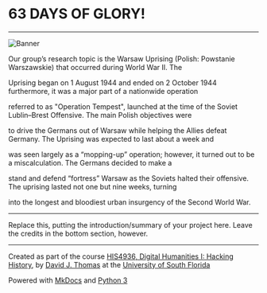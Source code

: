 # 63 DAYS OF GLORY!

---

![Banner](http://www.warsawuprising.com/images/bann.png)

Our group’s research topic is the Warsaw Uprising (Polish: Powstanie Warszawskie) that occurred during World War II. The 

Uprising began on 1 August 1944 and ended on 2 October 1944 furthermore, it was a major part of a nationwide operation 

referred to as "Operation Tempest", launched at the time of the Soviet Lublin–Brest Offensive. The main Polish objectives were 

to drive the Germans out of Warsaw while helping the Allies defeat Germany. The Uprising was expected to last about a week and 

was seen largely as a “mopping-up” operation; however, it turned out to be a miscalculation. The Germans decided to make a 

stand and defend “fortress” Warsaw as the Soviets halted their offensive. The uprising lasted not one but nine weeks, turning 

into the longest and bloodiest urban insurgency of the Second World War.

---

Replace this, putting the introduction/summary of your project here. Leave the credits in the bottom section, however.

---

Created as part of the course [HIS4936, Digital Humanities I: Hacking History](https://hacking-history.readthedocs.io), by [David J. Thomas](https://github.com/thePortus) at the [University of South Florida](https://www.usf.edu)

Powered with [MkDocs](https://mkdocs.org) and [Python 3](https://python.org)
